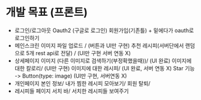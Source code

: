 # 개발 목표 (프론트)

- 로그인/로그아웃
Oauth2 (구글로 로그인)
회원가입(기존틀) + 밑에다가 oauth로 로그인하기
- 메인스크린
이미지 파일 업로드 / (버튼과 UI만 구현)
추천 레시피(서버단에서 랜덤으로 5개 rest api로 전달) / (UI만 구현 서버 연동 X)
- 상세페이지
이미지 (다른 이미지로 검색하기(부정확했을때))/ (UI 완료)
이미지에 대한 칼로리/  (UI만 구현)
이미지에 대한 레시피/ (UI 완료, 서버 연동 X)
Star 기능 -> Button(type: image) (UI만 구현,  서버연동 X)
- 개인페이지
본인 정보/
내가 찜한 레시피 모아보기/
회원 탈퇴/
- 레시피들 페이지
서치 바/
서치한 레시피들 보여주기